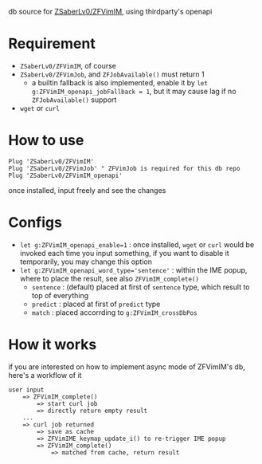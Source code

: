 
db source for [ZSaberLv0/ZFVimIM](https://github.com/ZSaberLv0/ZFVimIM),
using thirdparty's openapi


# Requirement

* `ZSaberLv0/ZFVimIM`, of course
* `ZSaberLv0/ZFVimJob`, and `ZFJobAvailable()` must return 1
    * a builtin fallback is also implemented, enable it by `let g:ZFVimIM_openapi_jobFallback = 1`,
        but it may cause lag if no `ZFJobAvailable()` support
* `wget` or `curl`


# How to use

```
Plug 'ZSaberLv0/ZFVimIM'
Plug 'ZSaberLv0/ZFVimJob' " ZFVimJob is required for this db repo
Plug 'ZSaberLv0/ZFVimIM_openapi'
```

once installed, input freely and see the changes


# Configs

* `let g:ZFVimIM_openapi_enable=1` :
    once installed, `wget` or `curl` would be invoked each time you input something,
    if you want to disable it temporarily,
    you may change this option
* `let g:ZFVimIM_openapi_word_type='sentence'` :
    within the IME popup, where to place the result,
    see also `ZFVimIM_complete()`
    * `sentence` : (default) placed at first of `sentence` type,
        which result to top of everything
    * `predict` : placed at first of `predict` type
    * `match` : placed accorrding to `g:ZFVimIM_crossDbPos`

# How it works

if you are interested on how to implement async mode of ZFVimIM's db,
here's a workflow of it

```
user input
    => ZFVimIM_complete()
        => start curl job
        => directly return empty result
    ...
    => curl job returned
        => save as cache
        => ZFVimIME_keymap_update_i() to re-trigger IME popup
        => ZFVimIM_complete()
            => matched from cache, return result
```


